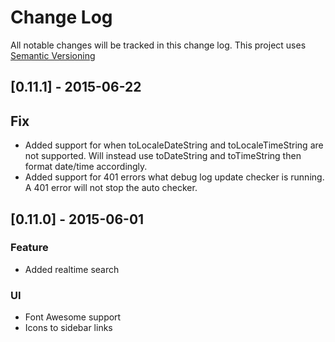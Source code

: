 # Change Log

All notable changes will be tracked in this change log.  This project uses [Semantic Versioning](http://semver.org/)

## [0.11.1] - 2015-06-22
## Fix

- Added support for when toLocaleDateString and toLocaleTimeString are not supported.  Will instead use toDateString and toTimeString then format date/time accordingly.
- Added support for 401 errors what debug log update checker is running.  A 401 error will not stop the auto checker.

## [0.11.0] - 2015-06-01
### Feature

- Added realtime search

### UI

- Font Awesome support
- Icons to sidebar links